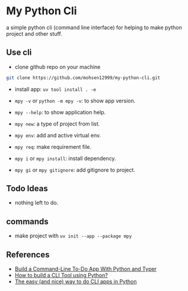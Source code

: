 # My Python Cli

a simple python cli (command line interface) for helping to make python project and other stuff.

## Use cli

- clone github repo on your machine

```sh
git clone https://github.com/mohsen12999/my-python-cli.git 
```

- install app: `uv tool install . -e`

- `mpy -v` or `python -m mpy -v`: to show app version.
- `mpy --help`: to show application help.
- `mpy new`: a type of project from list.
- `mpy env`: add and active virtual env.
- `mpy req`:  make requirement file.
- `mpy i` or `mpy install`: install dependency.
- `mpy gi` or `mpy gitignore`: add gitignore to project.

## Todo Ideas

- nothing left to do.

## commands

- make project with `uv init --app --package mpy`

## References

- [Build a Command-Line To-Do App With Python and Typer](https://realpython.com/python-typer-cli/)
- [How to build a CLI Tool using Python?](https://episyche.com/blog/how-to-build-a-cli-tool-using-python)
- [The easy (and nice) way to do CLI apps in Python](https://trstringer.com/easy-and-nice-python-cli/)
